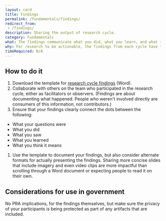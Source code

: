 ```yaml
---
layout: card
title: Findings
permalink: /fundamentals/findings/
redirect_from:
 - /findings/
description: Sharing the output of research cycle.
category: Fundamentals
what: The findings communicate what you did, what you learn, and what it means for what comes next.
why: For research to be actionable, the findings from each cycle have to be communicated to the team and other stakeholders clearly and confidently.
timeRequired: N/A
---
```

## How to do it

1. Download the template for [research cycle findings](/methods/templates/Research%20Cycle%20Findings.docx) (Word).
1. Collaborate with others on the team who participated in the research cycle, either as facilitators or observers. (Findings are about documenting what happened. People who weren't involved directly are consumers of this information, not contributors.)
1. Ensure that your findings clearly connect the dots between the following:
  - What your questions were
  - What you did
  - What you saw
  - What you learned
  - What you think it means
1. Use the template to document your findings, but also consider alternate formats for actually presenting the findings. Sharing more concise slides that include imagery and even video clips are more impactful than scrolling through a Word document or expecting people to read it on their own.

<section class="method--section method--section--government-considerations" markdown="1" >

## Considerations for use in government  

No PRA implications, for the findings themselves, but make sure the privacy of your participants is being protected as part of any artifacts that are included.

</section>

